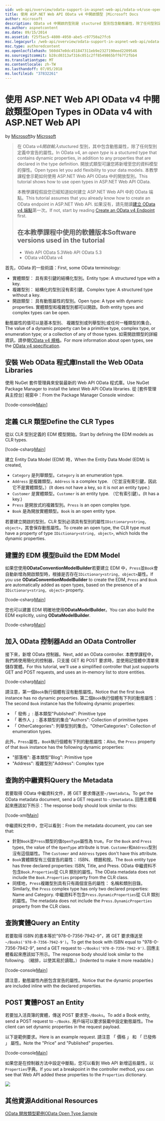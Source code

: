 ```yaml
---
uid: web-api/overview/odata-support-in-aspnet-web-api/odata-v4/use-open-types-in-odata-v4
title: 使用 ASP.NET Web API OData v4 中開啟類型 |Microsoft Docs
author: microsoft
description: OData v4 中開啟的型別是 stuctured 型別包含動態屬性，除了任何型別定義中宣告的屬性。 開啟...
ms.author: aspnetcontent
ms.date: 09/15/2014
ms.assetid: f25f5ac5-4800-4950-abe5-c97750a27fc6
msc.legacyurl: /web-api/overview/odata-support-in-aspnet-web-api/odata-v4/use-open-types-in-odata-v4
msc.type: authoredcontent
ms.openlocfilehash: 560d47e0dc451847311eb9e2327190eed2209546
ms.sourcegitcommit: b28cd0313af316c051c2ff8549865bff67f2fbb4
ms.translationtype: MT
ms.contentlocale: zh-TW
ms.lasthandoff: 07/05/2018
ms.locfileid: "37832261"
---
```

<a name="open-types-in-odata-v4-with-aspnet-web-api"></a><span data-ttu-id="43f13-104">使用 ASP.NET Web API OData v4 中開啟類型</span><span class="sxs-lookup"><span data-stu-id="43f13-104">Open Types in OData v4 with ASP.NET Web API</span></span>
====================
<span data-ttu-id="43f13-105">by [Microsoft](https://github.com/microsoft)</span><span class="sxs-lookup"><span data-stu-id="43f13-105">by [Microsoft](https://github.com/microsoft)</span></span>

> <span data-ttu-id="43f13-106">在 OData v4*開啟輸入*stuctured 型別，其中包含動態屬性，除了任何型別定義中宣告的屬性。</span><span class="sxs-lookup"><span data-stu-id="43f13-106">In OData v4, an *open type* is a stuctured type that contains dynamic properties, in addition to any properties that are declared in the type definition.</span></span> <span data-ttu-id="43f13-107">開放式類型可讓您將新增至您的資料模型的彈性。</span><span class="sxs-lookup"><span data-stu-id="43f13-107">Open types let you add flexibility to your data models.</span></span> <span data-ttu-id="43f13-108">本教學課程會示範如何使用 ASP.NET Web API OData 中的開放型別。</span><span class="sxs-lookup"><span data-stu-id="43f13-108">This tutorial shows how to use open types in ASP.NET Web API OData.</span></span>
> 
> <span data-ttu-id="43f13-109">本教學課程假設您已經知道如何建立 ASP.NET Web API 中的 OData 端點。</span><span class="sxs-lookup"><span data-stu-id="43f13-109">This tutorial assumes that you already know how to create an OData endpoint in ASP.NET Web API.</span></span> <span data-ttu-id="43f13-110">如果沒有，請先閱讀[建立 OData v4 端點](create-an-odata-v4-endpoint.md)第一次。</span><span class="sxs-lookup"><span data-stu-id="43f13-110">If not, start by reading [Create an OData v4 Endpoint](create-an-odata-v4-endpoint.md) first.</span></span>
> 
> ## <a name="software-versions-used-in-the-tutorial"></a><span data-ttu-id="43f13-111">在本教學課程中使用的軟體版本</span><span class="sxs-lookup"><span data-stu-id="43f13-111">Software versions used in the tutorial</span></span>
> 
> 
> - <span data-ttu-id="43f13-112">Web API OData 5.3</span><span class="sxs-lookup"><span data-stu-id="43f13-112">Web API OData 5.3</span></span>
> - <span data-ttu-id="43f13-113">OData v4</span><span class="sxs-lookup"><span data-stu-id="43f13-113">OData v4</span></span>


<span data-ttu-id="43f13-114">首先，OData 的一些術語：</span><span class="sxs-lookup"><span data-stu-id="43f13-114">First, some OData terminology:</span></span>

- <span data-ttu-id="43f13-115">實體類型： 具有索引鍵的結構化型別。</span><span class="sxs-lookup"><span data-stu-id="43f13-115">Entity type: A structured type with a key.</span></span>
- <span data-ttu-id="43f13-116">複雜型別： 結構化的型別沒有索引鍵。</span><span class="sxs-lookup"><span data-stu-id="43f13-116">Complex type: A structured type without a key.</span></span>
- <span data-ttu-id="43f13-117">開啟類型： 具有動態屬性的型別。</span><span class="sxs-lookup"><span data-stu-id="43f13-117">Open type: A type with dynamic properties.</span></span> <span data-ttu-id="43f13-118">實體類型和複雜型別都可以開啟。</span><span class="sxs-lookup"><span data-stu-id="43f13-118">Both entity types and complex types can be open.</span></span>

<span data-ttu-id="43f13-119">動態屬性的值可以是基本型別、 複雜型別或列舉型別;或任何一種類型的集合。</span><span class="sxs-lookup"><span data-stu-id="43f13-119">The value of a dynamic property can be a primitive type, complex type, or enumeration type; or a collection of any of those types.</span></span> <span data-ttu-id="43f13-120">如需開啟類型的詳細資訊，請參閱[OData v4 規格](http://www.odata.org/documentation/odata-version-4-0/)。</span><span class="sxs-lookup"><span data-stu-id="43f13-120">For more information about open types, see the [OData v4 specification](http://www.odata.org/documentation/odata-version-4-0/).</span></span>

## <a name="install-the-web-odata-libraries"></a><span data-ttu-id="43f13-121">安裝 Web OData 程式庫</span><span class="sxs-lookup"><span data-stu-id="43f13-121">Install the Web OData Libraries</span></span>

<span data-ttu-id="43f13-122">使用 NuGet 套件管理員來安裝最新的 Web API OData 程式庫。</span><span class="sxs-lookup"><span data-stu-id="43f13-122">Use NuGet Package Manager to install the latest Web API OData libraries.</span></span> <span data-ttu-id="43f13-123">從 [套件管理員主控台] 視窗中：</span><span class="sxs-lookup"><span data-stu-id="43f13-123">From the Package Manager Console window:</span></span>

[!code-console[Main](use-open-types-in-odata-v4/samples/sample1.cmd)]

## <a name="define-the-clr-types"></a><span data-ttu-id="43f13-124">定義 CLR 類型</span><span class="sxs-lookup"><span data-stu-id="43f13-124">Define the CLR Types</span></span>

<span data-ttu-id="43f13-125">從以 CLR 型別定義的 EDM 模型開始。</span><span class="sxs-lookup"><span data-stu-id="43f13-125">Start by defining the EDM models as CLR types.</span></span>

[!code-csharp[Main](use-open-types-in-odata-v4/samples/sample2.cs)]

<span data-ttu-id="43f13-126">建立 Entity Data Model (EDM) 時，</span><span class="sxs-lookup"><span data-stu-id="43f13-126">When the Entity Data Model (EDM) is created,</span></span>

- <span data-ttu-id="43f13-127">`Category` 是列舉類型。</span><span class="sxs-lookup"><span data-stu-id="43f13-127">`Category` is an enumeration type.</span></span>
- <span data-ttu-id="43f13-128">`Address` 是複雜類型。</span><span class="sxs-lookup"><span data-stu-id="43f13-128">`Address` is a complex type.</span></span> <span data-ttu-id="43f13-129">（它並沒有索引鍵，因此它不是實體類型。）</span><span class="sxs-lookup"><span data-stu-id="43f13-129">(It does not have a key, so it is not an entity type.)</span></span>
- <span data-ttu-id="43f13-130">`Customer` 是實體類型。</span><span class="sxs-lookup"><span data-stu-id="43f13-130">`Customer` is an entity type.</span></span> <span data-ttu-id="43f13-131">（它有索引鍵）。</span><span class="sxs-lookup"><span data-stu-id="43f13-131">(It has a key.)</span></span>
- <span data-ttu-id="43f13-132">`Press` 是開放式的複雜型別。</span><span class="sxs-lookup"><span data-stu-id="43f13-132">`Press` is an open complex type.</span></span>
- <span data-ttu-id="43f13-133">`Book` 是為開放實體類型。</span><span class="sxs-lookup"><span data-stu-id="43f13-133">`Book` is an open entity type.</span></span>

<span data-ttu-id="43f13-134">若要建立開啟的型別，CLR 型別必須具有型別的屬性`IDictionary<string, object>`，其會保存動態屬性。</span><span class="sxs-lookup"><span data-stu-id="43f13-134">To create an open type, the CLR type must have a property of type `IDictionary<string, object>`, which holds the dynamic properties.</span></span>

## <a name="build-the-edm-model"></a><span data-ttu-id="43f13-135">建置的 EDM 模型</span><span class="sxs-lookup"><span data-stu-id="43f13-135">Build the EDM Model</span></span>

<span data-ttu-id="43f13-136">如果您使用**ODataConventionModelBuilder**若要建立 EDM 中，`Press`並`Book`會自動新增為開啟類型時，根據是否存在`IDictionary<string, object>`屬性。</span><span class="sxs-lookup"><span data-stu-id="43f13-136">If you use **ODataConventionModelBuilder** to create the EDM, `Press` and `Book` are automatically added as open types, based on the presence of a `IDictionary<string, object>` property.</span></span>

[!code-csharp[Main](use-open-types-in-odata-v4/samples/sample3.cs)]

<span data-ttu-id="43f13-137">您也可以建置 EDM 明確地使用**ODataModelBuilder**。</span><span class="sxs-lookup"><span data-stu-id="43f13-137">You can also build the EDM explicitly, using **ODataModelBuilder**.</span></span>

[!code-csharp[Main](use-open-types-in-odata-v4/samples/sample4.cs)]

## <a name="add-an-odata-controller"></a><span data-ttu-id="43f13-138">加入 OData 控制器</span><span class="sxs-lookup"><span data-stu-id="43f13-138">Add an OData Controller</span></span>

<span data-ttu-id="43f13-139">接下來，新增 OData 控制器。</span><span class="sxs-lookup"><span data-stu-id="43f13-139">Next, add an OData controller.</span></span> <span data-ttu-id="43f13-140">本教學課程中，我們將使用簡化的控制器，只支援 GET 和 POST 要求時，並使用記憶體中清單來儲存實體。</span><span class="sxs-lookup"><span data-stu-id="43f13-140">For this tutorial, we'll use a simplified controller that just supports GET and POST requests, and uses an in-memory list to store entities.</span></span>

[!code-csharp[Main](use-open-types-in-odata-v4/samples/sample5.cs)]

<span data-ttu-id="43f13-141">請注意，第一個`Book`執行個體有沒有動態屬性。</span><span class="sxs-lookup"><span data-stu-id="43f13-141">Notice that the first `Book` instance has no dynamic properties.</span></span> <span data-ttu-id="43f13-142">第二個`Book`執行個體有下列的動態屬性：</span><span class="sxs-lookup"><span data-stu-id="43f13-142">The second `Book` instance has the following dynamic properties:</span></span>

- <span data-ttu-id="43f13-143">「 發佈 」: 基本類型</span><span class="sxs-lookup"><span data-stu-id="43f13-143">"Published": Primitive type</span></span>
- <span data-ttu-id="43f13-144">「 著作人 」: 基本類型的集合</span><span class="sxs-lookup"><span data-stu-id="43f13-144">"Authors": Collection of primitive types</span></span>
- <span data-ttu-id="43f13-145">「 OtherCategories": 列舉型別的集合。</span><span class="sxs-lookup"><span data-stu-id="43f13-145">"OtherCategories": Collection of enumeration types.</span></span>

<span data-ttu-id="43f13-146">此外，`Press`屬性，`Book`執行個體有下列的動態屬性：</span><span class="sxs-lookup"><span data-stu-id="43f13-146">Also, the `Press` property of that `Book` instance has the following dynamic properties:</span></span>

- <span data-ttu-id="43f13-147">"部落格": 基本類型</span><span class="sxs-lookup"><span data-stu-id="43f13-147">"Blog": Primitive type</span></span>
- <span data-ttu-id="43f13-148">"Address": 複雜型別</span><span class="sxs-lookup"><span data-stu-id="43f13-148">"Address": Complex type</span></span>

## <a name="query-the-metadata"></a><span data-ttu-id="43f13-149">查詢的中繼資料</span><span class="sxs-lookup"><span data-stu-id="43f13-149">Query the Metadata</span></span>

<span data-ttu-id="43f13-150">若要取得 OData 中繼資料文件，將 GET 要求傳送至`~/$metadata`。</span><span class="sxs-lookup"><span data-stu-id="43f13-150">To get the OData metadata document, send a GET request to `~/$metadata`.</span></span> <span data-ttu-id="43f13-151">回應主體看起來應該如下所示：</span><span class="sxs-lookup"><span data-stu-id="43f13-151">The response body should look similar to this:</span></span>

[!code-xml[Main](use-open-types-in-odata-v4/samples/sample6.xml?highlight=5,21)]

<span data-ttu-id="43f13-152">中繼資料文件中，您可以看到：</span><span class="sxs-lookup"><span data-stu-id="43f13-152">From the metadata document, you can see that:</span></span>

- <span data-ttu-id="43f13-153">針對`Book`並`Press`類型的值`OpenType`屬性為 true。</span><span class="sxs-lookup"><span data-stu-id="43f13-153">For the `Book` and `Press` types, the value of the `OpenType` attribute is true.</span></span> <span data-ttu-id="43f13-154">`Customer`和`Address`型別沒有這個屬性。</span><span class="sxs-lookup"><span data-stu-id="43f13-154">The `Customer` and `Address` types don't have this attribute.</span></span>
- <span data-ttu-id="43f13-155">`Book`實體類型有三個宣告的屬性： ISBN、 標題和按。</span><span class="sxs-lookup"><span data-stu-id="43f13-155">The `Book` entity type has three declared properties: ISBN, Title, and Press.</span></span> <span data-ttu-id="43f13-156">OData 中繼資料不包含`Book.Properties`從 CLR 類別的屬性。</span><span class="sxs-lookup"><span data-stu-id="43f13-156">The OData metadata does not include the `Book.Properties` property from the CLR class.</span></span>
- <span data-ttu-id="43f13-157">同樣地，`Press`複雜型別具有只有兩個宣告的屬性： 名稱和類別目錄。</span><span class="sxs-lookup"><span data-stu-id="43f13-157">Similarly, the `Press` complex type has only two declared properties: Name and Category.</span></span> <span data-ttu-id="43f13-158">中繼資料不包含`Press.DynamicProperties`從 CLR 類別的屬性。</span><span class="sxs-lookup"><span data-stu-id="43f13-158">The metadata does not include the `Press.DynamicProperties` property from the CLR class.</span></span>

## <a name="query-an-entity"></a><span data-ttu-id="43f13-159">查詢實體</span><span class="sxs-lookup"><span data-stu-id="43f13-159">Query an Entity</span></span>

<span data-ttu-id="43f13-160">若要取得 ISBN 的書本等於"978-0-7356-7942-9"，將 GET 要求傳送至`~/Books('978-0-7356-7942-9')`。</span><span class="sxs-lookup"><span data-stu-id="43f13-160">To get the book with ISBN equal to "978-0-7356-7942-9", send a GET request to `~/Books('978-0-7356-7942-9')`.</span></span> <span data-ttu-id="43f13-161">回應主體看起來應該如下所示。</span><span class="sxs-lookup"><span data-stu-id="43f13-161">The response body should look similar to the following.</span></span> <span data-ttu-id="43f13-162">（縮排，以使其易於讀取。）</span><span class="sxs-lookup"><span data-stu-id="43f13-162">(Indented to make it more readable.)</span></span>

[!code-console[Main](use-open-types-in-odata-v4/samples/sample7.cmd?highlight=8-13,15-23)]

<span data-ttu-id="43f13-163">請注意，動態屬性內嵌包含宣告的屬性。</span><span class="sxs-lookup"><span data-stu-id="43f13-163">Notice that the dynamic properties are included inline with the declared properties.</span></span>

## <a name="post-an-entity"></a><span data-ttu-id="43f13-164">POST 實體</span><span class="sxs-lookup"><span data-stu-id="43f13-164">POST an Entity</span></span>

<span data-ttu-id="43f13-165">若要加入活頁簿的實體，傳送 POST 要求至`~/Books`。</span><span class="sxs-lookup"><span data-stu-id="43f13-165">To add a Book entity, send a POST request to `~/Books`.</span></span> <span data-ttu-id="43f13-166">用戶端可以要求裝載中設定動態屬性。</span><span class="sxs-lookup"><span data-stu-id="43f13-166">The client can set dynamic properties in the request payload.</span></span>

<span data-ttu-id="43f13-167">以下是範例要求。</span><span class="sxs-lookup"><span data-stu-id="43f13-167">Here is an example request.</span></span> <span data-ttu-id="43f13-168">請注意 「 價格 」 和 「 已發佈 」 屬性。</span><span class="sxs-lookup"><span data-stu-id="43f13-168">Note the "Price" and "Published" properties.</span></span>

[!code-console[Main](use-open-types-in-odata-v4/samples/sample8.cmd?highlight=10)]

<span data-ttu-id="43f13-169">如果您是在控制器方法中設定中斷點，您可以看到 Web API 新增這些屬性，以`Properties`字典。</span><span class="sxs-lookup"><span data-stu-id="43f13-169">If you set a breakpoint in the controller method, you can see that Web API added these properties to the `Properties` dictionary.</span></span>

![](use-open-types-in-odata-v4/_static/image1.png)

## <a name="additional-resources"></a><span data-ttu-id="43f13-170">其他資源</span><span class="sxs-lookup"><span data-stu-id="43f13-170">Additional Resources</span></span>

[<span data-ttu-id="43f13-171">OData 開放類型範例</span><span class="sxs-lookup"><span data-stu-id="43f13-171">OData Open Type Sample</span></span>](http://aspnet.codeplex.com/sourcecontrol/latest#Samples/WebApi/OData/v4/ODataOpenTypeSample/ReadMe.txt)
